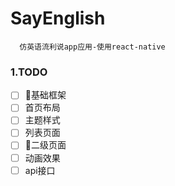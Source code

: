 # SayEnglish
```
  仿英语流利说app应用-使用react-native
```

### 1.TODO
- [ ] 基础框架
- [ ] 首页布局
- [ ] 主题样式
- [ ] 列表页面
- [ ] 二级页面
- [ ] 动画效果
- [ ] api接口
